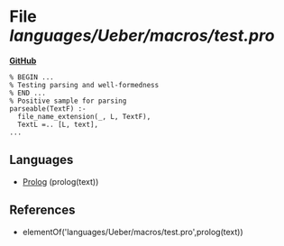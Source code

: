 # File _languages/Ueber/macros/test.pro_
**[GitHub](https://github.com/softlang/yas/blob/master/languages/Ueber/macros/test.pro)**
```
% BEGIN ...
% Testing parsing and well-formedness
% END ...
% Positive sample for parsing
parseable(TextF) :-  
  file_name_extension(_, L, TextF), 
  TextL =.. [L, text],
...
```

## Languages
* [Prolog](../languages/Prolog.md) (prolog(text))

## References
* elementOf('languages/Ueber/macros/test.pro',prolog(text))
